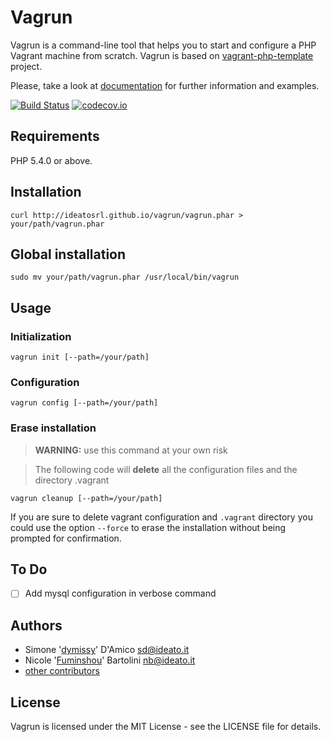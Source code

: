# Vagrun

Vagrun is a command-line tool that helps you to start and configure a PHP Vagrant machine from scratch. 
Vagrun is based on [vagrant-php-template](https://github.com/ideatosrl/vagrant-php-template) project.

Please, take a look at [documentation](http://ideatosrl.github.io/vagrun/) for further information and examples.

[![Build Status](https://travis-ci.org/ideatosrl/vagrun.svg?branch=master)](https://travis-ci.org/ideatosrl/vagrun)
[![codecov.io](http://codecov.io/github/ideatosrl/vagrun/coverage.svg?branch=master)](http://codecov.io/github/ideatosrl/vagrun?branch=master)

## Requirements

PHP 5.4.0 or above.

## Installation

`curl http://ideatosrl.github.io/vagrun/vagrun.phar > your/path/vagrun.phar`

## Global installation

`sudo mv your/path/vagrun.phar /usr/local/bin/vagrun`

## Usage

### Initialization

`vagrun init [--path=/your/path]`

### Configuration

`vagrun config [--path=/your/path]`

### Erase installation

>**WARNING:** use this command at your own risk

>The following code will **delete** all the configuration files and the directory .vagrant

`vagrun cleanup [--path=/your/path]`

If you are sure to delete vagrant configuration and `.vagrant` directory you could use the option 
`--force` to erase the installation without being prompted for confirmation.

## To Do

- [ ] Add mysql configuration in verbose command

## Authors

- Simone '[dymissy](https://github.com/dymissy)' D'Amico sd@ideato.it
- Nicole '[Fuminshou](https://github.com/Fuminshou)' Bartolini nb@ideato.it
- [other contributors](https://github.com/ideatosrl/vagrun/graphs/contributors)

## License

Vagrun is licensed under the MIT License - see the LICENSE file for details.
